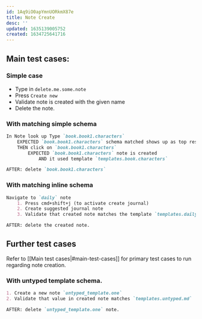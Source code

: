 ```yaml
---
id: 1Aq9iO0apYmnUORkmX87e
title: Note Create
desc: ''
updated: 1635139005752
created: 1634725641716
---
```


## Main test cases:
### Simple case
* Type in `delete.me.some.note`
* Press `Create new`
* Validate note is created with the given name
* Delete the note.

### With matching simple schema
```md
In Note look up Type `book.book1.characters`
    EXPECTED `book.book1.characters` schema matched shows up as top result
    THEN click on `book.book1.characters` 
        EXPECTED `book.book1.characters` note is created 
            AND it used template `templates.book.characters`

AFTER: delete `book.book1.characters`
```

### With matching inline schema
```md
Navigate to `daily` note
    1. Press cmd+shift+j (to activate create journal)
    2. Create suggested journal note
    3. Validate that created note matches the template `templates.daily`

AFTER: delete the created note.
```

## Further test cases 
Refer to [[Main test cases|#main-test-cases]] for primary test cases to run regarding note creation. 

### With untyped template schema.
```md
1. Create a new note `untyped_template.one` 
2. Validate that value in created note matches `templates.untyped.md`

AFTER: delete `untyped_template.one` note. 
```
